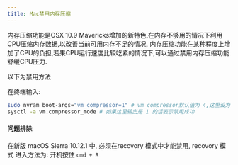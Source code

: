 ```yaml
---
title: Mac禁用内存压缩
---
```


内存压缩功能是OSX 10.9 Mavericks增加的新特色,在内存不够用的情况下利用CPU压缩内存数据,以改善当前可用内存不足的情况,
内存压缩功能在某种程度上增加了CPU的负担,若果CPU运行速度比较吃紧的情况下,可以通过禁用内存压缩功能舒缓CPU压力.

以下为禁用方法

在终端输入:
```Bash
sudo nvram boot-args="vm_compressor=1" # vm_compressor默认值为 4,这里设为1表示禁用内存压缩
sysctl -a vm.compressor_mode # 如果这里输出是 1 的话表示禁用成功
```
#### 问题排除
在新版 macOS Sierra 10.12.1 中, 必须在recovory 模式中才能禁用, 
recovory 模式 进入方法为: 开机按住 `cmd + R`